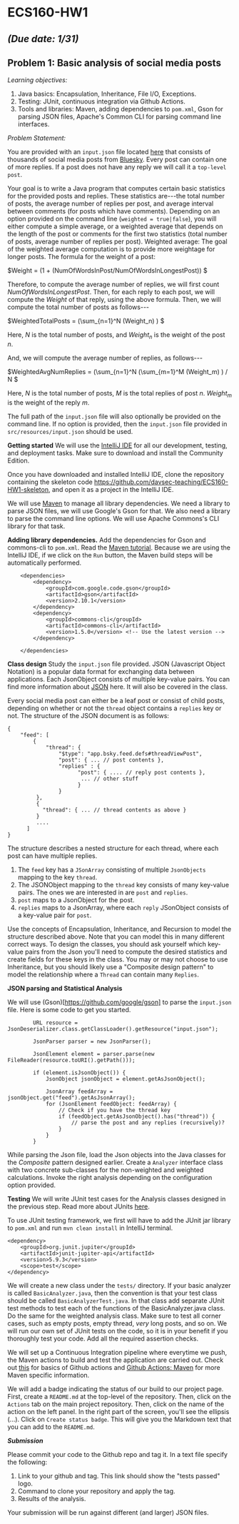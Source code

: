 # ECS160-HW1 
## _(Due date: 1/31)_
## Problem 1: Basic analysis of social media posts 

_Learning objectives:_ 
1. Java basics: Encapsulation, Inheritance, File I/O, Exceptions.
2. Testing: JUnit, continuous integration via Github Actions.
3. Tools and libraries: Maven, adding dependencies to `pom.xml`, Gson for parsing JSON files, Apache's Common CLI for parsing command line interfaces.

_Problem Statement:_

You are provided with an `input.json` file located [here](https://github.com/davsec-teaching/ECS160-HW1-skeleton/blob/master/src/main/resources/input.json) that consists of thousands of social media posts from [Bluesky](https://bsky.app). Every post can contain one of more replies. If a post does not have any reply we will call it a `top-level
post`.

Your goal is to write a Java program that computes certain basic statistics for the provided posts and replies. These statistics are---the total number of posts, the average number of replies per post, and average interval between comments (for posts which have comments). Depending on an option provided on the command line (`weighted = true|false`), you will either compute a simple average, or a weighted average that depends on the length of the post or comments for the first two statistics (total number of posts, average number of replies per post). Weighted average: The goal of the weighted average computation is to provide more weightage for longer posts. The formula for the weight of a post:

$Weight = (1 + (NumOfWordsInPost/NumOfWordsInLongestPost)) $

Therefore, to compute the average number of replies, we will first count $NumOfWordsInLongestPost$. Then, for
each reply to each post, we will compute the $Weight$ of that reply, using the above formula. Then, we will compute the
total number of posts as follows---

$WeightedTotalPosts = (\sum_{n=1}^N  (Weight_n) )  $

Here, $N$ is the total number of posts, and $Weight_n$ is the weight of the post $n$.

And, we will compute
the average number of replies, as follows---

$WeightedAvgNumReplies = (\sum_{n=1}^N (\sum_{m=1}^M (Weight_m) ) / N $

Here, $N$ is the total number of posts, $M$ is the total replies of post $n$. $Weight_m$ is the weight of the reply $m$. 

The full path of the `input.json` file will also optionally be provided on the command line. If no option is provided, then the `input.json` file provided in `src/resources/input.json` should be used.

**Getting started**
We will use the [IntelliJ IDE](https://www.jetbrains.com/help/idea/getting-started.html) for all our development, testing, and deployment tasks. Make sure to download and install the Community Edition. 

Once you have downloaded and installed IntelliJ IDE, clone the repository containing the skeleton code https://github.com/davsec-teaching/ECS160-HW1-skeleton, and open it as a project in the IntelliJ IDE.

We will use [Maven](https://maven.apache.org/) to manage all library dependencies. We need a library to parse JSON files, 
we will use Google's Gson for that. We also need a library to parse the command line options. We will use Apache Commons's CLI
library for that task.

**Adding library dependencies.**
Add the dependencies for Gson and commons-cli to `pom.xml`. Read the [Maven tutorial](https://maven.apache.org/guides/getting-started/maven-in-five-minutes.html). Because we are using the IntelliJ IDE, if we click on the `Run` button, the Maven build steps will be automatically performed. 

````
    <dependencies>
        <dependency>
            <groupId>com.google.code.gson</groupId>
            <artifactId>gson</artifactId>
            <version>2.10.1</version>
        </dependency>
        <dependency>
            <groupId>commons-cli</groupId>
            <artifactId>commons-cli</artifactId>
            <version>1.5.0</version> <!-- Use the latest version -->
        </dependency>

    </dependencies>
````

**Class design**
Study the `input.json` file provided. JSON (Javascript Object Notation) is a popular data format for exchanging data between applications. Each JsonObject consists of multiple key-value pairs. You can find more information about [JSON](https://developer.mozilla.org/en-US/docs/Learn/JavaScript/Objects/JSON) here. It will also be covered in the class.

Every social media post can either be a leaf post or consist of child posts, depending on whether or not the `thread` object contains a `replies` key or not. The structure of the JSON document is as follows:
````
{
    "feed": [
        {
            "thread": {
                "$type": "app.bsky.feed.defs#threadViewPost",
                "post": { ... // post contents },
                "replies" : {
                      "post": { .... // reply post contents },
                       ... // other stuff
                      }
                }
         },
         {
           "thread": { ... // thread contents as above }
         }
         ....
      ]
}               
````
The structure describes a nested structure for each thread, where each post can have multiple replies.
1. The `feed` key has a `JSonArray` consisting of multiple `JsonObjects` mapping to the key `thread`.
2. The JSONObject mapping to the `thread` key consists of many key-value pairs. The ones we are interested in are `post` and `replies`.
3. `post` maps to a JsonObject for the post.
4. `replies` maps to a JsonArray, where each `reply` JSonObject consists of a key-value pair for `post`.

Use the concepts of Encapsulation, Inheritance, and Recursion to model the structure described above. Note that you can model this in many different correct ways. To design the classes, you should ask yourself which key-value pairs from the Json you'll need to compute the desired statistics and create fields for these keys in the class. You may or may not choose to use Inheritance, but you should likely use a "Composite design pattern" to model the relationship where a `Thread` can contain many `Replies`.

**JSON parsing and Statistical Analysis**

We will use (Gson)[https://github.com/google/gson] to parse the `input.json` file. Here is some code to get you started.

```
        URL resource = JsonDeserializer.class.getClassLoader().getResource("input.json");

        JsonParser parser = new JsonParser();

        JsonElement element = parser.parse(new FileReader(resource.toURI().getPath()));

        if (element.isJsonObject()) {
            JsonObject jsonObject = element.getAsJsonObject();

            JsonArray feedArray = jsonObject.get("feed").getAsJsonArray();
            for (JsonElement feedObject: feedArray) {
                // Check if you have the thread key 
                if (feedObject.getAsJsonObject().has("thread")) {
                    // parse the post and any replies (recursively)? 
                } 
            }
        }
```

While parsing the Json file, load the Json objects into the Java classes for the _Composite_ pattern designed earlier.
Create a `Analyzer` interface class with two concrete sub-classes for the non-weighted and weighted calculations. Invoke the right analysis depending on the configuration option provided.


**Testing**
We will write JUnit test cases for the Analysis classes designed in the previous step. Read more about JUnits [here](https://junit.org/junit5/docs/current/user-guide/).

To use JUnit testing framework, we first will have to add the JUnit jar library to `pom.xml` and run `mvn clean install` in IntelliJ terminal.

````
<dependency>
    <groupId>org.junit.jupiter</groupId>
    <artifactId>junit-jupiter-api</artifactId>
    <version>5.9.3</version> 
    <scope>test</scope>
</dependency>
````

We will create a new class under the `tests/` directory. If your basic analyzer is called `BasicAnalyzer.java`, then the convention is that your test class should be called `BasicAnalyzerTest.java`. In that class add separate JUnit test methods to test each of the functions of the BasicAnalyzer.java class. Do the same for the weighted analysis class. Make sure to test all corner cases, such as empty posts, empty thread, _very_ long posts, and so on. We will run our own set of JUnit tests on the code, so it is in your benefit if you thoroughly test your code. Add all the required assertion checks.

We will set up a Continuous Integration pipeline where everytime we push, the Maven actions to build and test the application are carried out. Check out [this](https://docs.github.com/en/actions/writing-workflows/quickstart) for basics of Github actions and [Github Actions: Maven](https://docs.github.com/en/actions/use-cases-and-examples/building-and-testing/building-and-testing-java-with-maven) for more Maven specific information.

We will add a badge indicating the status of our build to our project page. First, create a `README.md` at the top-level of the repository. Then, click on the `Actions` tab on the main project repository. Then, click on the name of the action on the left panel. In the right part of the screen, you'll see the ellipsis (...). Click on `Create status badge`. This will give you the Markdown text that you can add to the `README.md`.

**_Submission_**

Please commit your code to the Github repo and tag it. In a text file specify the following:
1. Link to your github and tag. This link should show the "tests passed" logo.
2. Command to clone your repository and apply the tag.
3. Results of the analysis.


Your submission will be run against different (and larger) JSON files.

